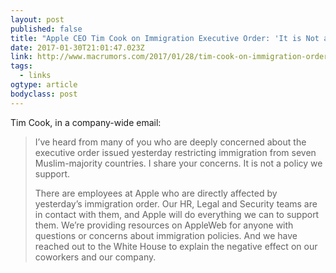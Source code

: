 ```yaml
---
layout: post 
published: false 
title: "Apple CEO Tim Cook on Immigration Executive Order: 'It is Not a Policy We Support'" 
date: 2017-01-30T21:01:47.023Z 
link: http://www.macrumors.com/2017/01/28/tim-cook-on-immigration-order/ 
tags:
  - links
ogtype: article 
bodyclass: post 
---
```


Tim Cook, in a company-wide email:

> I’ve heard from many of you who are deeply concerned about the executive order issued yesterday restricting immigration from seven Muslim-majority countries. I share your concerns. It is not a policy we support.
> 
> There are employees at Apple who are directly affected by yesterday’s immigration order. Our HR, Legal and Security teams are in contact with them, and Apple will do everything we can to support them. We’re providing resources on AppleWeb for anyone with questions or concerns about immigration policies. And we have reached out to the White House to explain the negative effect on our coworkers and our company.

